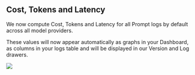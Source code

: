 ## Cost, Tokens and Latency

We now compute Cost, Tokens and Latency for all Prompt logs by default across all model providers.

These values will now appear automatically as graphs in your Dashboard, as columns in your logs table and will be displayed in our Version and Log drawers.

<img src="../assets/images/063bc40-Screenshot_2024-05-02_at_01.15.24.png" />